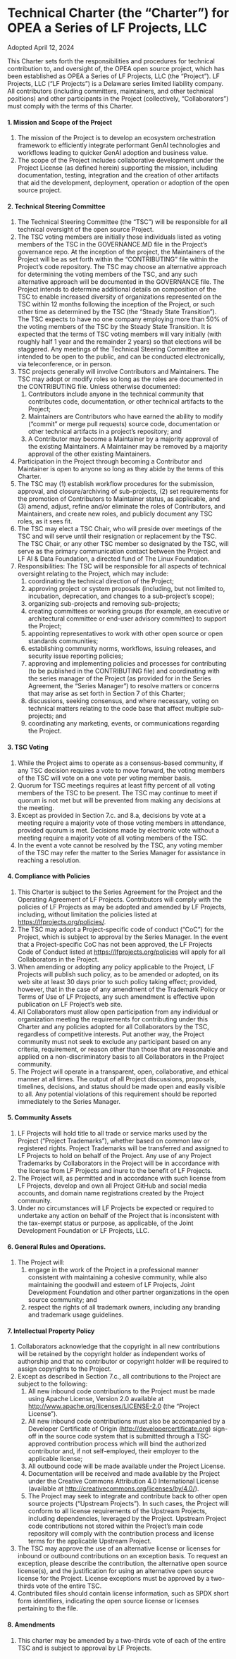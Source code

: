 # Technical Charter (the “Charter”) for OPEA a Series of LF Projects, LLC


Adopted April 12, 2024

This Charter sets forth the responsibilities and procedures for technical contribution to, and oversight of, the OPEA open source project, which has been established as OPEA a Series of LF Projects, LLC (the “Project”).  LF Projects, LLC (“LF Projects”) is a Delaware series limited liability company. All contributors (including committers, maintainers, and other technical positions) and other participants in the Project (collectively, “Collaborators”) must comply with the terms of this Charter. 


#### 1. Mission and Scope of the Project
  1. The mission of the Project is to develop an ecosystem orchestration framework to efficiently integrate performant GenAI technologies and workflows leading to quicker GenAI adoption and business value.
  2. The scope of the Project includes collaborative development under the Project License (as defined herein) supporting the mission, including documentation, testing, integration and the creation of other artifacts that aid the development, deployment, operation or adoption of the open source project.
     
#### 2. Technical Steering Committee
   1. The Technical Steering Committee (the “TSC”) will be responsible for all technical oversight of the open source Project. 
   2. The TSC voting members are initially those individuals listed as voting members of the TSC in the GOVERNANCE.MD file in the Project’s governance repo. At the inception of the project, the Maintainers of the Project will be as set forth within the “CONTRIBUTING” file within the Project’s code repository. The TSC may choose an alternative approach for determining the voting members of the TSC, and any such alternative approach will be documented in the GOVERNANCE file.  The Project intends to determine additional details on composition of the TSC to enable increased diversity of organizations represented on the TSC within 12 months following the inception of the Project, or such other time as determined by the TSC (the “Steady State Transition”).  The TSC expects to have no one company employing more than 50% of the voting members of the TSC by the Steady State Transition.  It is expected that the terms of TSC voting members will vary initially (with roughly half 1 year and the remainder 2 years)  so that elections will be staggered.  Any meetings of the Technical Steering Committee are intended to be open to the public, and can be conducted electronically, via teleconference, or in person. 
   3. TSC projects generally will involve Contributors and Maintainers. The TSC may adopt or modify roles so long as the roles are documented in the CONTRIBUTING file. Unless otherwise documented: 
      1. Contributors include anyone in the technical community that contributes code, documentation, or other technical artifacts to the Project; 
      2. Maintainers are Contributors who have earned the ability to modify (“commit” or merge pull requests) source code, documentation or other technical artifacts in a project’s repository; and
      3. A Contributor may become a Maintainer by a majority approval of the existing Maintainers. A Maintainer may be removed by a majority approval of the other existing Maintainers.
   4. Participation in the Project through becoming a Contributor and Maintainer is open to anyone so long as they abide by the terms of this Charter. 
   5. The TSC may (1) establish workflow procedures for the submission, approval, and closure/archiving of sub-projects, (2) set requirements for the promotion of Contributors to Maintainer status, as applicable, and (3) amend, adjust, refine and/or eliminate the roles of Contributors, and Maintainers, and create new roles, and publicly document any TSC roles, as it sees fit.
   6. The TSC may elect a TSC Chair, who will preside over meetings of the TSC and will serve until their resignation or replacement by the TSC.  The TSC Chair, or any other TSC member so designated by the TSC, will serve as the primary communication contact between the Project and LF AI & Data Foundation, a directed fund of The Linux Foundation.
   7. Responsibilities: The TSC will be responsible for all aspects of technical oversight relating to the Project, which may include:
      1. coordinating the technical direction of the Project;
      2. approving project or system proposals (including, but not limited to, incubation, deprecation, and changes to a sub-project’s scope);
      3. organizing sub-projects and removing sub-projects;
      4. creating committees or working groups (for example, an executive or architectural committee or end-user advisory committee) to support the Project; 
      5. appointing representatives to work with other open source or open standards communities;
      6. establishing community norms, workflows, issuing releases, and security issue reporting policies;
      7. approving and implementing policies and processes for contributing (to be published in the CONTRIBUTING file) and coordinating with the series manager of the Project (as provided for in the Series Agreement, the “Series Manager”) to resolve matters or concerns that may arise as set forth in Section 7 of this Charter;
      8. discussions, seeking consensus, and where necessary, voting on technical matters relating to the code base that affect multiple sub-projects; and
      9. coordinating any marketing, events, or communications regarding the Project.

#### 3. TSC Voting
   1. While the Project aims to operate as a consensus-based community, if any TSC decision requires a vote to move forward, the voting members of the TSC will vote on a one vote per voting member basis.
   2. Quorum for TSC meetings requires at least fifty percent of all voting members of the TSC to be present. The TSC may continue to meet if quorum is not met but will be prevented from making any decisions at the meeting.
   3. Except as provided in Section 7.c. and 8.a, decisions by vote at a meeting require a majority vote of those voting members in attendance, provided quorum is met. Decisions made by electronic vote without a meeting require a majority vote of all voting members of the TSC.
   4. In the event a vote cannot be resolved by the TSC, any voting member of the TSC may refer the matter to the Series Manager for assistance in reaching a resolution.
      
#### 4. Compliance with Policies 
   1. This Charter is subject to the Series Agreement for the Project and the Operating Agreement of LF Projects. Contributors will comply with the policies of LF Projects as may be adopted and amended by LF Projects, including, without limitation the policies listed at https://lfprojects.org/policies/.  
   2. The TSC may adopt a Project-specific code of conduct (“CoC”) for the Project, which is subject to approval by the Series Manager.  In the event that a Project-specific CoC has not been approved, the LF Projects Code of Conduct listed at https://lfprojects.org/policies will apply for all Collaborators in the Project.
   3. When amending or adopting any policy applicable to the Project, LF Projects will publish such policy, as to be amended or adopted, on its web site at least 30 days prior to such policy taking effect; provided, however, that in the case of any amendment of the Trademark Policy or Terms of Use of LF Projects, any such amendment is effective upon publication on LF Project’s web site.
   4. All Collaborators must allow open participation from any individual or organization meeting the requirements for contributing under this Charter and any policies adopted for all Collaborators by the TSC, regardless of competitive interests. Put another way, the Project community must not seek to exclude any participant based on any criteria, requirement, or reason other than those that are reasonable and applied on a non-discriminatory basis to all Collaborators in the Project community.
   5. The Project will operate in a transparent, open, collaborative, and ethical manner at all times. The output of all Project discussions, proposals, timelines, decisions, and status should be made open and easily visible to all. Any potential violations of this requirement should be reported immediately to the Series Manager.

#### 5. Community Assets
   1. LF Projects will hold title to all trade or service marks used by the Project (“Project Trademarks”), whether based on common law or registered rights.  Project Trademarks will be transferred and assigned to LF Projects to hold on behalf of the Project. Any use of any Project Trademarks by Collaborators in the Project will be in accordance with the license from LF Projects and inure to the benefit of LF Projects.  
   2. The Project will, as permitted and in accordance with such license from LF Projects, develop and own all Project GitHub and social media accounts, and domain name registrations created by the Project community.
   3. Under no circumstances will LF Projects be expected or required to undertake any action on behalf of the Project that is inconsistent with the tax-exempt status or purpose, as applicable, of the Joint Development Foundation or LF Projects, LLC.

#### 6. General Rules and Operations. 
   1. The Project will:
      1. engage in the work of the Project in a professional manner consistent with maintaining a cohesive community, while also maintaining the goodwill and esteem of LF Projects, Joint Development Foundation and other partner organizations in the open source community; and
      2. respect the rights of all trademark owners, including any branding and trademark usage guidelines.

#### 7. Intellectual Property Policy
   1. Collaborators acknowledge that the copyright in all new contributions will be retained by the copyright holder as independent works of authorship and that no contributor or copyright holder will be required to assign copyrights to the Project. 
   2. Except as described in Section 7.c., all contributions to the Project are subject to the following: 
      1. All new inbound code contributions to the Project must be made using Apache License, Version 2.0 available at http://www.apache.org/licenses/LICENSE-2.0  (the “Project License”). 
      2. All new inbound code contributions must also be accompanied by a Developer Certificate of Origin (http://developercertificate.org) sign-off in the source code system that is submitted through a TSC-approved contribution process which will bind the authorized contributor and, if not self-employed, their employer to the applicable license;
      3. All outbound code will be made available under the Project License.
      4. Documentation will be received and made available by the Project under the Creative Commons Attribution 4.0 International License (available at http://creativecommons.org/licenses/by/4.0/). 
      5. The Project may seek to integrate and contribute back to other open source projects (“Upstream Projects”). In such cases, the Project will conform to all license requirements of the Upstream Projects, including dependencies, leveraged by the Project.  Upstream Project code contributions not stored within the Project’s main code repository will comply with the contribution process and license terms for the applicable Upstream Project.
   3. The TSC may approve the use of an alternative license or licenses for inbound or outbound contributions on an exception basis. To request an exception, please describe the contribution, the alternative open source license(s), and the justification for using an alternative open source license for the Project. License exceptions must be approved by a two-thirds vote of the entire TSC. 
   4. Contributed files should contain license information, such as SPDX short form identifiers, indicating the open source license or licenses pertaining to the file.

#### 8. Amendments
   1. This charter may be amended by a two-thirds vote of each of the entire TSC and is subject to approval by LF Projects.

